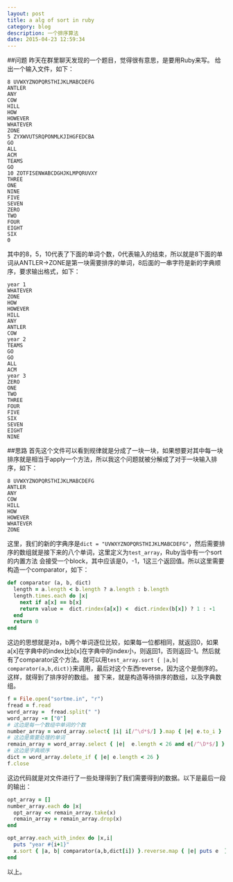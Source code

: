 ```yaml
---
layout: post
title: a alg of sort in ruby
category: blog
description: 一个排序算法
date: 2015-04-23 12:59:34
---
```

##问题
昨天在群里聊天发现的一个题目，觉得很有意思，是要用Ruby来写。
给出一个输入文件，如下：

```
8 UVWXYZNOPQRSTHIJKLMABCDEFG
ANTLER
ANY
COW
HILL
HOW
HOWEVER
WHATEVER
ZONE
5 ZYXWVUTSRQPONMLKJIHGFEDCBA
GO
ALL
ACM
TEAMS
GO
10 ZOTFISENWABCDGHJKLMPQRUVXY
THREE
ONE
NINE
FIVE
SEVEN
ZERO
TWO
FOUR
EIGHT
SIX
0
```
其中的8，5，10代表了下面的单词个数，0代表输入的结束，所以就是8下面的单词从ANTLER->ZONE是第一块需要排序的单词，8后面的一串字符是新的字典顺序，要求输出格式，如下：

```
year 1
WHATEVER
ZONE
HOW
HOWEVER
HILL
ANY
ANTLER
COW
year 2
TEAMS
GO
GO
ALL
ACM
year 3
ZERO
ONE
TWO
THREE
FOUR
FIVE
SIX
SEVEN
EIGHT
NINE
```
##思路
首先这个文件可以看到规律就是分成了一块一块，如果想要对其中每一块排序就是相当于apply一个方法，所以我这个问题就被分解成了对于一块输入排序，如下：

```
8 UVWXYZNOPQRSTHIJKLMABCDEFG
ANTLER
ANY
COW
HILL
HOW
HOWEVER
WHATEVER
ZONE
```
这里，我们的新的字典序是`dict = "UVWXYZNOPQRSTHIJKLMABCDEFG"`，然后需要排序的数组就是接下来的八个单词，这里定义为`test_array`，Ruby当中有一个sort的内置方法
会接受一个block，其中应该是0，-1，1这三个返回值。所以这里需要构造一个comparator，如下：

```ruby
def comparator (a, b, dict)
  length = a.length < b.length ? a.length : b.length
  length.times.each do |x|
    next if a[x] == b[x]
    return value =  dict.rindex(a[x]) <  dict.rindex(b[x]) ? 1 : -1
  end
  return 0
end
```
这边的思想就是对a，b两个单词逐位比较，如果每一位都相同，就返回0，如果a[x]在字典中的index比b[x]在字典中的index小，则返回1，否则返回-1。然后就有了comparator这个方法。就可以用`test_array.sort { |a,b| comparator(a,b,dict)}`来调用，最后对这个东西reverse，因为这个是倒序的。这样，就得到了排序好的数组。
接下来，就是构造等待排序的数组，以及字典数组。

```ruby
f = File.open("sortme.in", "r")
fread = f.read
word_array =  fread.split(" ")
word_array -= ["0"]
# 这边是每一个数组中单词的个数
number_array = word_array.select{ |i| i[/^\d*$/] }.map { |e| e.to_i }
# 这边是需要处理的单词
remain_array = word_array.select { |e|  e.length < 26 and e[/^\D*$/] }
# 这边是字典顺序
dict = word_array.delete_if { |e| e.length < 26 }
f.close
```
这边代码就是对文件进行了一些处理得到了我们需要得到的数据。以下是最后一段的输出：

```ruby
opt_array = []
number_array.each do |x|
  opt_array << remain_array.take(x)
  remain_array = remain_array.drop(x)
end

opt_array.each_with_index do |x,i|
  puts "year #{i+1}"
  x.sort { |a, b| comparator(a,b,dict[i]) }.reverse.map { |e| puts e  }
end
```
以上。










